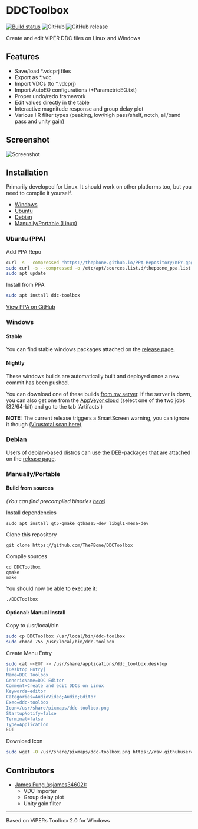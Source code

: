 # DDCToolbox
[![Build status](https://ci.appveyor.com/api/projects/status/7akte2nk20j6u9w1?svg=true)](https://ci.appveyor.com/project/ThePBone/ddctoolbox)
![GitHub](https://img.shields.io/github/license/ThePBone/DDCToolbox) ![GitHub release](https://img.shields.io/github/release/ThePBone/DDCToolbox)

Create and edit ViPER DDC files on Linux and Windows

## Features
 * Save/load *.vdcprj files
 * Export as *.vdc
 * Import VDCs (to *.vdcprj)
 * Import AutoEQ configurations (*ParametricEQ.txt)
 * Proper undo/redo framework 
 * Edit values directly in the table
 * Interactive magnitude response and group delay plot
 * Various IIR filter types (peaking, low/high pass/shelf, notch, all/band pass and unity gain)

## Screenshot

![Screenshot](https://github.com/ThePBone/DDCToolbox/blob/master/img/screenshot.png?raw=true)

## Installation
Primarily developed for Linux. It should work on other platforms too, but you need to compile it yourself.

  * [Windows](#windows)
  * [Ubuntu](#ubuntu-ppa)
  * [Debian](#debian)
  * [Manually/Portable (Linux)](#manuallyportable)
### Ubuntu (PPA)
Add PPA Repo
```bash
curl -s --compressed "https://thepbone.github.io/PPA-Repository/KEY.gpg" | sudo apt-key add -
sudo curl -s --compressed -o /etc/apt/sources.list.d/thepbone_ppa.list "https://thepbone.github.io/PPA-Repository/thepbone_ppa.list"
sudo apt update
```
Install from PPA
```bash
sudo apt install ddc-toolbox
```
[View PPA on GitHub](https://github.com/ThePBone/PPA-Repository)

### Windows

#### Stable
You can find stable windows packages attached on the [release page](https://github.com/ThePBone/DDCToolbox/releases).

#### Nightly
These windows builds are automatically built and deployed once a new commit has been pushed.

You can download one of these builds [from my server](https://nightly.thebone.cf/ddctoolbox-win/?C=M;O=D).
If the server is down, you can also get one from the [AppVeyor cloud](https://ci.appveyor.com/project/ThePBone/ddctoolbox) (select one of the two jobs (32/64-bit) and go to the tab 'Artifacts')

**NOTE:** The current release triggers a SmartScreen warning, you can ignore it though [(Virustotal scan here)](https://www.virustotal.com/gui/file/f54e6a9502a4f09cf9aa8b136d8f2c9ae9f643f9940af7af40027cbadc3ec004/detection)

### Debian
Users of debian-based distros can use the DEB-packages that are attached on the [release page](https://github.com/ThePBone/DDCToolbox/releases).

### Manually/Portable
#### Build from sources
_(You can find precompiled binaries [here](https://github.com/ThePBone/DDCToolbox/releases))_

 Install dependencies
  
    sudo apt install qt5-qmake qtbase5-dev libgl1-mesa-dev

Clone this repository

    git clone https://github.com/ThePBone/DDCToolbox

Compile sources

    cd DDCToolbox
    qmake
    make
    
You should now be able to execute it:

    ./DDCToolbox


#### Optional: Manual Install
Copy to /usr/local/bin
```bash
sudo cp DDCToolbox /usr/local/bin/ddc-toolbox
sudo chmod 755 /usr/local/bin/ddc-toolbox
```
Create Menu Entry
```bash
sudo cat <<EOT >> /usr/share/applications/ddc_toolbox.desktop
[Desktop Entry]
Name=DDC Toolbox
GenericName=DDC Editor
Comment=Create and edit DDCs on Linux
Keywords=editor
Categories=AudioVideo;Audio;Editor
Exec=ddc-toolbox
Icon=/usr/share/pixmaps/ddc-toolbox.png
StartupNotify=false
Terminal=false
Type=Application
EOT
```
Download Icon
```bash
sudo wget -O /usr/share/pixmaps/ddc-toolbox.png https://raw.githubusercontent.com/ThePBone/DDCToolbox/master/img/icon.png -q --show-progress
```

## Contributors
* [James Fung (@james34602):](https://github.com/james34602)
  * VDC Importer
  * Group delay plot
  * Unity gain filter 
_____________
Based on ViPERs Toolbox 2.0 for Windows
